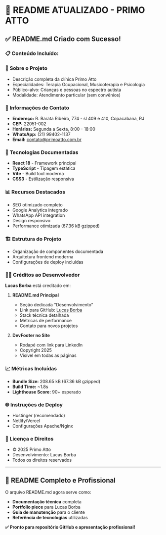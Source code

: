 # 📄 README ATUALIZADO - PRIMO ATTO

## ✅ **README.md Criado com Sucesso!**

### 📋 **Conteúdo Incluído:**

### 🏥 **Sobre o Projeto**
- Descrição completa da clínica Primo Atto
- Especialidades: Terapia Ocupacional, Musicoterapia e Psicologia
- Público-alvo: Crianças e pessoas no espectro autista
- Modalidade: Atendimento particular (sem convênios)

### 📍 **Informações de Contato**
- **Endereço:** R. Barata Ribeiro, 774 - sl 409 e 410, Copacabana, RJ
- **CEP:** 22051-002
- **Horários:** Segunda a Sexta, 8:00 - 18:00
- **WhatsApp:** (21) 99402-1137
- **Email:** contato@primoatto.com.br

### 🚀 **Tecnologias Documentadas**
- **React 18** - Framework principal
- **TypeScript** - Tipagem estática
- **Vite** - Build tool moderna
- **CSS3** - Estilização responsiva

### 📊 **Recursos Destacados**
- SEO otimizado completo
- Google Analytics integrado
- WhatsApp API integration
- Design responsivo
- Performance otimizada (67.36 kB gzipped)

### 🏗️ **Estrutura do Projeto**
- Organização de componentes documentada
- Arquitetura frontend moderna
- Configurações de deploy incluídas

### 👨‍💻 **Créditos ao Desenvolvedor**

**Lucas Borba** está creditado em:

1. **README.md Principal**
   - Seção dedicada "Desenvolvimento"
   - Link para GitHub: [Lucas Borba](https://github.com/lucasborba)
   - Stack técnica detalhada
   - Métricas de performance
   - Contato para novos projetos

2. **DevFooter no Site**
   - Rodapé com link para LinkedIn
   - Copyright 2025
   - Visível em todas as páginas

### 📈 **Métricas Incluídas**
- **Bundle Size:** 208.65 kB (67.36 kB gzipped)
- **Build Time:** ~1.8s
- **Lighthouse Score:** 90+ esperado

### 🌐 **Instruções de Deploy**
- Hostinger (recomendado)
- Netlify/Vercel
- Configurações Apache/Nginx

### 📝 **Licença e Direitos**
- © 2025 Primo Atto
- Desenvolvimento: Lucas Borba
- Todos os direitos reservados

---

## 🎯 **README Completo e Profissional**

O arquivo README.md agora serve como:
- **Documentação técnica** completa
- **Portfolio piece** para Lucas Borba
- **Guia de manutenção** para o cliente
- **Referência de tecnologias** utilizadas

**✅ Pronto para repositório GitHub e apresentação profissional!**
